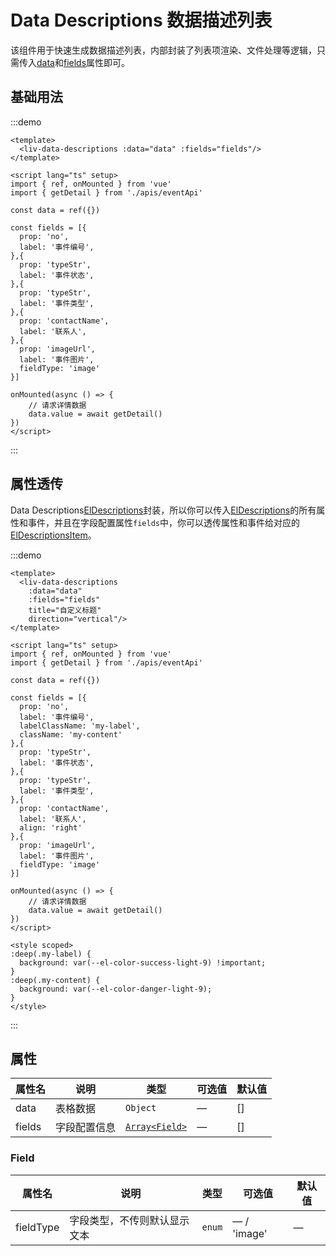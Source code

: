# Data Descriptions 数据描述列表

该组件用于快速生成数据描述列表，内部封装了列表项渲染、文件处理等逻辑，只需传入[data](#attributes)和[fields](#attributes)属性即可。

## 基础用法
:::demo
```vue
<template>
  <liv-data-descriptions :data="data" :fields="fields"/>
</template>

<script lang="ts" setup>
import { ref, onMounted } from 'vue'
import { getDetail } from './apis/eventApi'

const data = ref({})

const fields = [{
  prop: 'no',
  label: '事件编号',
},{
  prop: 'typeStr',
  label: '事件状态',
},{
  prop: 'typeStr',
  label: '事件类型',
},{
  prop: 'contactName',
  label: '联系人',
},{
  prop: 'imageUrl',
  label: '事件图片',
  fieldType: 'image'
}]

onMounted(async () => {
    // 请求详情数据
    data.value = await getDetail()
})
</script>
```
:::

## 属性透传

Data Descriptions[ElDescriptions](https://element-plus.org/zh-CN/component/descriptions.html#descriptions-attributes)封装，所以你可以传入[ElDescriptions](https://element-plus.org/zh-CN/component/descriptions.html#descriptions-attributes)的所有属性和事件，并且在字段配置属性`fields`中，你可以透传属性和事件给对应的[ElDescriptionsItem](https://element-plus.org/zh-CN/component/descriptions.html#descriptionsitem-attributes)。

:::demo
```vue
<template>
  <liv-data-descriptions 
    :data="data" 
    :fields="fields"
    title="自定义标题"
    direction="vertical"/>
</template>

<script lang="ts" setup>
import { ref, onMounted } from 'vue'
import { getDetail } from './apis/eventApi'

const data = ref({})

const fields = [{
  prop: 'no',
  label: '事件编号',
  labelClassName: 'my-label',
  className: 'my-content'
},{
  prop: 'typeStr',
  label: '事件状态',
},{
  prop: 'typeStr',
  label: '事件类型',
},{
  prop: 'contactName',
  label: '联系人',
  align: 'right'
},{
  prop: 'imageUrl',
  label: '事件图片',
  fieldType: 'image'
}]

onMounted(async () => {
    // 请求详情数据
    data.value = await getDetail()
})
</script>

<style scoped>
:deep(.my-label) {
  background: var(--el-color-success-light-9) !important;
}
:deep(.my-content) {
  background: var(--el-color-danger-light-9);
}
</style>
```
:::

## 属性<a id="attributes"></a>

| 属性名 | 说明 | 类型 | 可选值 | 默认值 |
| ------ | ------ | ------ | ------ | ------ |
| data | 表格数据 | `Object` | — | [] |
| fields | 字段配置信息 | [`Array<Field>`](#field) | — | [] |

### Field
| 属性名 | 说明 | 类型 | 可选值 | 默认值 |
| ------ | ------ | ------ | ------ | ------ |
| fieldType | 字段类型，不传则默认显示文本 | `enum` | — / 'image' | — |